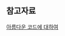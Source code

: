 ## 참고자료

[아름다운 코드에 대하여](https://news.hada.io/topic?id=12348&utm_source=slack&utm_medium=bot&utm_campaign=T053WJ9QUHE)<br>
